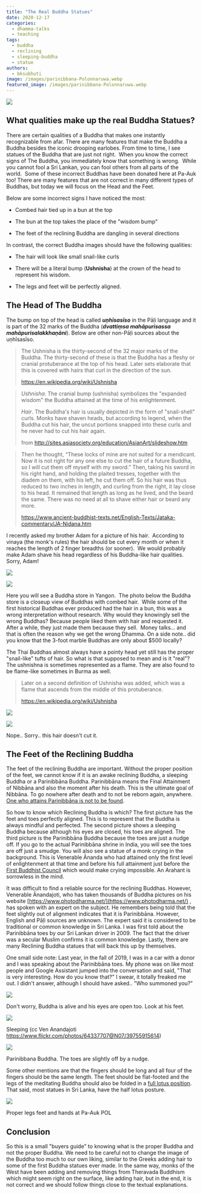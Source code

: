 ```yaml
---
title: "The Real Buddha Statues"
date: 2020-12-17
categories: 
  - dhamma-talks
  - teaching
tags: 
  - buddha
  - reclining
  - sleeping-buddha
  - statue
authors: 
  - bksubhuti
image: /images/parinibbana-Polonnaruwa.webp
featured_image: /images/parinibbana-Polonnaruwa.webp
---
```


![](/images/parinibbana-Polonnaruwa.webp)

## What qualities make up the real Buddha Statues?

There are certain qualities of a Buddha that makes one instantly recognizable from afar. There are many features that make the Buddha a Buddha besides the iconic drooping earlobes. From time to time, I see statues of the Buddha that are just not right.  When you know the correct signs of The Buddha, you immediately know that something is wrong.  While you cannot fool a Sri Lankan, you can fool others from all parts of the world.  Some of these incorrect Buddhas have been donated here at Pa-Auk too! There are many features that are not correct in many different types of Buddhas, but today we will focus on the Head and the Feet.

Below are some incorrect signs I have noticed the most: 

- Combed hair tied up in a bun at the top

- The bun at the top takes the place of the "wisdom bump"

- The feet of the reclining Buddha are dangling in several directions

In contrast, the correct Buddha images should have the following qualities:

- The hair will look like small snail-like curls

- There will be a literal bump (__Ushnisha__) at the crown of the head to represent his wisdom.

- The legs and feet will be perfectly aligned. 

## The Head of The Buddha

The bump on top of the head is called **_uṇhīsasīso_** in the Pāḷi language and it is part of the 32 marks of the Buddha (**_dvattiṃsa mahāpurisassa mahāpurisalakkhaṇāni_**). Below are other non-Pāḷi sources about the uṇhīsasīso.

> The Ushnisha is the thirty-second of the 32 major marks of the Buddha. The thirty-second of these is that the Buddha has a fleshy or cranial protuberance at the top of his head. Later sets elaborate that this is covered with hairs that curl in the direction of the sun.
> 
> https://en.wikipedia.org/wiki/Ushnisha

> _Ushnisha_. The cranial bump (ushnisha) symbolizes the "expanded wisdom" the Buddha attained at the time of his enlightenment.
> 
> _Hair_. The Buddha's hair is usually depicted in the form of "snail-shell" curls. Monks have shaven heads, but according to legend, when the Buddha cut his hair, the uncut portions snapped into these curls and he never had to cut his hair again.
> 
> from http://sites.asiasociety.org/education/AsianArt/slideshow.htm

> Then he thought, “These locks of mine are not suited for a mendicant. Now it is not right for any one else to cut the hair of a future Buddha, so I will cut them off myself with my sword.” Then, taking his sword in his right hand, and holding the plaited tresses, together with the diadem on them, with his left, he cut them off. So his hair was thus reduced to two inches in length, and curling from the right, it lay close to his head. It remained that length as long as he lived, and the beard the same. There was no need at all to shave either hair or beard any more.
> 
> https://www.ancient-buddhist-texts.net/English-Texts/Jataka-commentary/JA-Nidana.htm

I recently asked my brother Adam for a picture of his hair.  According to vinaya (the monk's rules) the hair should be cut every month or when it reaches the length of 2 finger breadths (or sooner).  We would probably make Adam shave his head regardless of his Buddha-like hair qualities.  Sorry, Adam!

![](/images/adam-good-hair-day.webp)

![](/images/adam-real-hair-length.webp)

Here you will see a Buddha store in Yangon.  The photo below the Buddha store is a closeup view of Buddhas with combed hair.  While some of the first historical Buddhas ever produced had the hair in a bun, this was a wrong interpretation without research. Why would they knowingly sell the wrong Buddhas? Because people liked them with hair and requested it.  After a while, they just made them because they sell.  Money talks... and that is often the reason why we get the wrong Dhamma. On a side note.. did you know that the 3-foot marble Buddhas are only about $500 locally?

The Thai Buddhas almost always have a pointy head yet still has the proper "snail-like" tufts of hair. So what is that supposed to mean and is it "real"? The ushnishna is sometimes represented as a flame. They are also found to be flame-like sometimes in Burma as well.

> Later on a second definition of Ushnisha was added, which was a flame that ascends from the middle of this protuberance.
> 
> https://en.wikipedia.org/wiki/Ushnisha

![](/images/buddhastore.resized.webp)

![](/images/buddha-hair.webp)

Nope.. Sorry.. this hair doesn't cut it.

## The Feet of the Reclining Buddha

The feet of the reclining Buddha are important. Without the proper position of the feet, we cannot know if it is an awake reclining Buddha, a sleeping Buddha or a Parinibbāna Buddha. Parinibbāna means the Final Attainment of Nibbāna and also the moment after his death. This is the ultimate goal of Nibbāna. To go nowhere after death and to not be reborn again, anywhere. [One who attains Parinibbāna is not to be found](https://americanmonk.org/buddha-live-nibbana/).

So how to know which Reclining Buddha is which? The first picture has the feet and toes perfectly aligned. This is to represent that the Buddha is always mindful and perfected. The second picture shows a sleeping Buddha because although his eyes are closed, his toes are aligned. The third picture is the Parinibbāna Buddha because the toes are just a nudge off. If you go to the actual Parinibbāna shrine in India, you will see the toes are off just a smudge. You will also see a statue of a monk crying in the background. This is Venerable Ānanda who had attained only the first level of enlightenment at that time and before his full attainment just before the [First Buddhist Council](https://en.wikipedia.org/wiki/First_Buddhist_council) which would make crying impossible. An Arahant is sorrowless in the mind.

It was difficult to find a reliable source for the reclining Buddhas. However, Venerable Ānandajoti, who has taken thousands of Buddha pictures on his website [https://www.photodharma.net/](https://www.photodharma.net/) , has spoken with an expert on the subject. He remembers being told that the feet slightly out of alignment indicates that it is Parinibbāna. However, English and Pāḷi sources are unknown. The expert said it is considered to be traditional or common knowledge in Sri Lanka. I was first told about the Parinibbāna toes by our Sri Lankan driver in 2009. The fact that the driver was a secular Muslim confirms it is common knowledge. Lastly, there are many Reclining Buddha statues that will back this up by themselves.

One small side note: Last year, in the fall of 2019, I was in a car with a donor and I was speaking about the Parinibbāna toes. My phone was on like most people and Google Assistant jumped into the conversation and said, "That is very interesting. How do you know that?" I swear, it totally freaked me out. I didn't answer, although I should have asked.. "Who summoned you?"

![](/images/recliningbuddha.resized.webp)

Don't worry, Buddha is alive and his eyes are open too. Look at his feet.

![](/images/1024px-049_Reclining_Buddha.webp)

Sleeping (cc Ven Anandajoti https://www.flickr.com/photos/64337707@N07/39755915614)

![](/images/parinibbana-Polonnaruwa.webp)

Parinibbana Buddha. The toes are slightly off by a nudge.

Some other mentions are that the fingers should be long and all four of the fingers should be the same length. The feet should be flat-footed and the legs of the meditating Buddha should also be folded in a [full lotus position](https://en.wikipedia.org/wiki/Lotus_position). That said, most statues in Sri Lanka, have the half lotus posture.

![](/images/wp-1608279208032-edited-1.webp)

Proper legs feet and hands at Pa-Auk POL

## Conclusion

So this is a small "buyers guide" to knowing what is the proper Buddha and not the proper Buddha. We need to be careful not to change the image of the Buddha too much to our own liking, similar to the Greeks adding hair to some of the first Buddha statues ever made. In the same way, monks of the West have been adding and removing things from Theravada Buddhism which might seem right on the surface, like adding hair, but in the end, it is not correct and we should follow things close to the textual explanations.